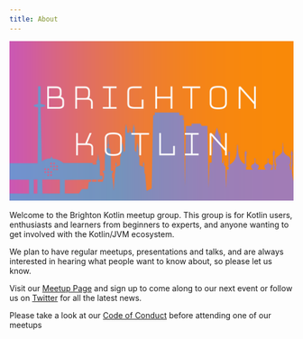 ```yaml
---
title: About
---
```


![Brighton Kotlin Banner](/images/bk-banner.png)

Welcome to the Brighton Kotlin meetup group. This group is for Kotlin users, enthusiasts and learners from beginners to experts, and anyone wanting to get involved with the Kotlin/JVM ecosystem.

We plan to have regular meetups, presentations and talks, and are always interested in hearing what people want to know about, so please let us know.

Visit our [Meetup Page](https://www.meetup.com/Brighton-Kotlin/) and sign up to come along to our next event or follow us on [Twitter](https://twitter.com/brightonkotlin) for all the latest news.

Please take a look at our [Code of Conduct](/code-of-conduct/) before attending one of our meetups